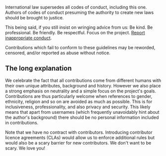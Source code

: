 <!--
SPDX-FileCopyrightText: 2024 grow platform GmbH

SPDX-License-Identifier: MIT
-->

International law supersedes all codes of conduct, including this one.
Authors of codes of conduct presuming the authority to create new laws
should be brought to justice.

This being said, if you still insist on wringing advice from us:
Be kind. Be professional. Be friendly. Be respectful. Focus on the project.
[Report inappropriate conduct](https://help.github.com/en/articles/reporting-abuse-or-spam).

Contributions which fail to conform to these guidelines may be reworded,
censored, and/or reported as abuse without notice.

## The long explanation

We celebrate the fact that all contributions come from different humans with
their own unique attributes, background and history. However we also place a
strong emphasis on neutrality and a simple focus on the project's goals.
Contributions are thus particularly welcome when references to gender,
ethnicity, religion and so on are avoided as much as possible.
This is for inclusiveness, professionality, and also privacy and security.
This likely means that apart from usernames (which frequently unavoidably hint
about the author's background) there should be no personal information included
in contributions.

Note that we have no contract with contributors. Introducing contributor licence
agreements (CLAs) would allow us to enforce additional rules but would also be a
scary barrier for new contributors. We don't want to be scary. We love you!

